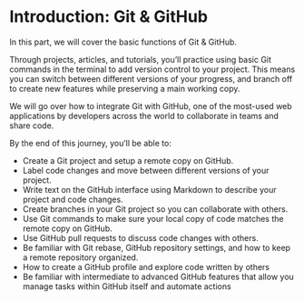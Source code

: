 # Introduction: Git & GitHub


In this part, we will cover the basic functions of Git & GitHub.

Through projects, articles, and tutorials, you’ll practice using basic Git commands in the terminal to add version control to your project. This means you can switch between different versions of your progress, and branch off to create new features while preserving a main working copy.

We will go over how to integrate Git with GitHub, one of the most-used web applications by developers across the world to collaborate in teams and share code.

By the end of this journey, you’ll be able to:

- Create a Git project and setup a remote copy on GitHub.
- Label code changes and move between different versions of your project.
- Write text on the GitHub interface using Markdown to describe your project and code changes.
- Create branches in your Git project so you can collaborate with others.
- Use Git commands to make sure your local copy of code matches the remote copy on GitHub.
- Use GitHub pull requests to discuss code changes with others.
- Be familiar with Git rebase, GitHub repository settings, and how to keep a remote repository organized.
- How to create a GitHub profile and explore code written by others
- Be familiar with intermediate to advanced GitHub features that allow you manage tasks within GitHub itself and automate actions
